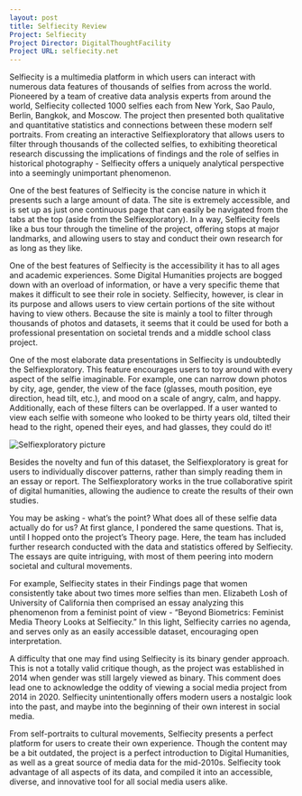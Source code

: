 ```yaml
---
layout: post
title: Selfiecity Review
Project: Selfiecity
Project Director: DigitalThoughtFacility
Project URL: selfiecity.net
---
```


Selfiecity is a multimedia platform in which users can interact with numerous data features of thousands of selfies from across the world.  Pioneered by a team of creative data analysis experts from around the world, Selfiecity collected 1000 selfies each from New York, Sao Paulo, Berlin, Bangkok, and Moscow.  The project then presented both qualitative and quantitative statistics and connections between these modern self portraits.  From creating an interactive Selfiexploratory that allows users to filter through thousands of the collected selfies, to exhibiting theoretical research discussing the implications of findings and the role of selfies in historical photography - Selfiecity offers a uniquely analytical perspective into a seemingly unimportant phenomenon.

One of the best features of Selfiecity is the concise nature in which it presents such a large amount of data.  The site is extremely accessible, and is set up as just one continuous page that can easily be navigated from the tabs at the top (aside from the Selfiexploratory).  In a way, Selfiecity feels like a bus tour through the timeline of the project, offering stops at major landmarks, and allowing users to stay and conduct their own research for as long as they like.

One of the best features of Selfiecity is the accessibility it has to all ages and academic experiences.  Some Digital Humanities projects are bogged down with an overload of information, or have a very specific theme that makes it difficult to see their role in society.  Selfiecity, however, is clear in its purpose and allows users to view certain portions of the site without having to view others.  Because the site is mainly a tool to filter through thousands of photos and datasets, it seems that it could be used for both a professional presentation on societal trends and a middle school class project.

One of the most elaborate data presentations in Selfiecity is undoubtedly the Selfiexploratory.  This feature encourages users to toy around with every aspect of the selfie imaginable.  For example, one can narrow down photos by city, age, gender, the view of the face (glasses, mouth position, eye direction, head tilt, etc.), and mood on a scale of angry, calm, and happy.  Additionally, each of these filters can be overlapped.  If a user wanted to view each selfie with someone who looked to be thirty years old, tilted their head to the right, opened their eyes, and had glasses, they could do it!

![Selfiexploratory picture](skbiser23.github.io/skbiser23/images/Selfiexploratory.jpg)

Besides the novelty and fun of this dataset, the Selfiexploratory is great for users to individually discover patterns, rather than simply reading them in an essay or report.  The Selfiexploratory works in the true collaborative spirit of digital humanities, allowing the audience to create the results of their own studies.

You may be asking - what’s the point?  What does all of these selfie data actually do for us?  At first glance, I pondered the same questions.  That is, until I hopped onto the project’s Theory page.  Here, the team has included further research conducted with the data and statistics offered by Selfiecity.  The essays are quite intriguing, with most of them peering into modern societal and cultural movements.

For example, Selfiecity states in their Findings page that women consistently take about two times more selfies than men.  Elizabeth Losh of University of California then comprised an essay analyzing this phenomenon from a feminist point of view - “Beyond Biometrics: Feminist Media Theory Looks at Selfiecity.”  In this light, Selfiecity carries no agenda, and serves only as an easily accessible dataset, encouraging open interpretation.

A difficulty that one may find using Selfiecity is its binary gender approach.  This is not a totally valid critique though, as the project was established in 2014 when gender was still largely viewed as binary.  This comment does lead one to acknowledge the oddity of viewing a social media project from 2014 in 2020.  Selfiecity unintentionally offers modern users a nostalgic look into the past, and maybe into the beginning of their own interest in social media.

From self-portraits to cultural movements, Selfiecity presents a perfect platform for users to create their own experience.  Though the content may be a bit outdated, the project is a perfect introduction to Digital Humanities, as well as a great source of media data for the mid-2010s.  Selfiecity took advantage of all aspects of its data, and compiled it into an accessible, diverse, and innovative tool for all social media users alike.
